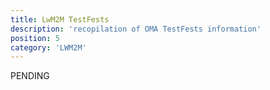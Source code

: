 ```yaml
---
title: LwM2M TestFests
description: 'recopilation of OMA TestFests information'
position: 5
category: 'LWM2M'
---
```

PENDING